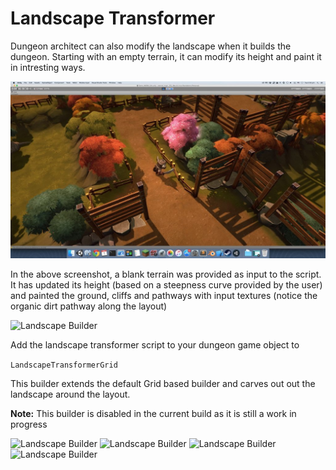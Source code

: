 Landscape Transformer
====================

Dungeon architect can also modify the landscape when it builds the dungeon.   Starting with an empty terrain, it can modify its height and paint it in intresting ways.

![Terrain Transformed along the dungeon layout](../assets/images/terrain_01.jpg)

In the above screenshot, a blank terrain was provided as input to the script.  It has updated its height (based on a steepness curve provided by the user) and painted the ground, cliffs and pathways with input textures (notice the organic dirt pathway along the layout)


![Landscape Builder](../assets/images/builder_ls_3.jpg)



Add the landscape transformer script to your dungeon game object to 

`LandscapeTransformerGrid`

This builder extends the default Grid based builder and carves out out the landscape around the layout.

**Note:** This builder is disabled in the current build as it is still a work in progress

![Landscape Builder](../assets/images/builder_ls_1.jpg)
![Landscape Builder](../assets/images/builder_ls_2.jpg)
![Landscape Builder](../assets/images/builder_ls_3.jpg)
![Landscape Builder](../assets/images/builder_ls_4.jpg)


